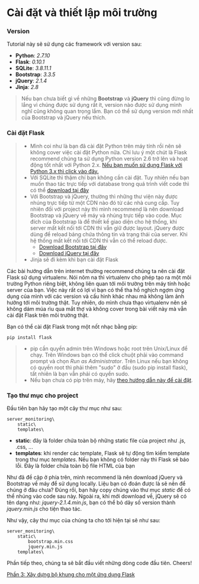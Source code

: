 # Cài đặt và thiết lập môi trường
### Version
Tutorial này sẽ sử dụng các framework với version sau:
+ <strong>Python</strong>: <em>2.7.10</em>
+ <strong>Flask</strong>: <em>0.10.1</em>
+ <strong>SQLite</strong>: <em>3.8.11.1</em>
+ <strong>Bootstrap</strong>: <em>3.3.5</em>
+ <strong>jQuery</strong>: <em>2.1.4</em>
+ <strong>Jinja</strong>: <em>2.8</em>

> Nếu bạn chưa biết gì về những <strong>Bootstrap</strong> và <strong>jQuery</strong> thì cũng đừng lo lắng vì chúng được sử dụng rất ít, version nào được sử dụng mình nghĩ cũng không quan trọng lắm. Bạn có thể sử dụng version mới nhất của Bootstrap và jQuery nếu thích.

### Cài đặt Flask
> + Mình coi như là bạn đã cài đặt Python trên máy tính rồi nên sẽ không cover việc cài đặt Python nữa. Chỉ lưu ý một chút là Flask recommend chúng ta sử dụng Python version 2.6 trở lên và hoạt động tốt nhất với Python 2.x. <a href="http://flask.pocoo.org/docs/0.10/python3/#python3-support">Nếu bạn muốn sử dụng Flask với Python 3.x thì click vào đây.</a>
> + Với SQLite thì thậm chí bạn không cần cài đặt. Tuy nhiên nếu bạn muốn thao tác trực tiếp với database trong quá trình viết code thì có thể <a href="https://www.sqlite.org/download.html">download tại đây</a>
> + Với Bootstrap và jQuery, thường thì những thư viện này được nhúng trực tiếp từ một CDN nào đó từ các nhà cung cấp. Tuy nhiên đối với project này thì mình recommend là nên download Bootstrap và jQuery về máy và nhúng trực tiếp vào code. Mục đích của Bootstrap là để thiết kế giao diện cho hệ thống, khi server mất kết nối tới CDN thì vẫn giữ được layout. jQuery được dùng để reload bảng chứa thông tin và trạng thái của server. Khi hệ thống mất kết nối tới CDN thì vẫn có thể reload được.
> 	+ <a href="https://maxcdn.bootstrapcdn.com/bootstrap/3.3.5/css/bootstrap.min.css">Download Bootstrap tại đây</a>
> 	+ <a href="http://code.jquery.com/jquery-2.1.4.min.js">Download jQuery tại đây</a>
> + Jinja sẽ đi kèm khi bạn cài đặt Flask

Các bài hướng dẫn trên internet thường recommend chúng ta nên cài đặt Flask sử dụng virtualenv. Nói nôm na thì virtualenv cho phép tạo ra một môi trường Python riêng biệt, không liên quan tới môi trường trên máy tính hoặc server của bạn. Việc này rất có lợi vì bạn có thể tha hồ nghịch ngợm ứng dụng của mình với các version và cấu hình khác nhau mà không làm ảnh hưởng tới môi trường thật. Tuy nhiên, do mình chưa thạo virtualenv nên sẽ không dám múa rìu qua mắt thợ và không cover trong bài viết này mà vẫn cài đặt Flask trên môi trường thật. 

Bạn có thể cài đặt Flask trong một nốt nhạc bằng pip:
```
pip install flask
```

> + pip cần quyền admin trên Windows hoặc root trên Unix/Linux để chạy. Trên Windows bạn có thể click chuột phải vào command prompt và chọn <em>Run as Administrator</em>. Trên Linux nếu bạn không có quyền root thì phải thêm "sudo" ở đầu (sudo pip install flask), tất nhiên là bạn vẫn phải có quyền sudo.
> + Nếu bạn chưa có pip trên máy, hãy <a href="https://pip.pypa.io/en/latest/installing.html">theo hướng dẫn này để cài đặt</a>.

### Tạo thư mục cho project
Đầu tiên bạn hãy tạo một cây thư mục như sau:
```
server_monitoring\
	static\
	templates\
```

+ <strong>static</strong>: đây là folder chứa toàn bộ những static file của project như .js, .css, ... 
+ <strong>templates</strong>: khi render các template, Flask sẽ tự động tìm kiếm template trong thư mục <em>templates</em>. Nếu bạn không có folder này thì Flask sẽ báo lỗi. Đây là folder chứa toàn bộ file HTML của bạn

Như đã đề cập ở phía trên, mình recommend là nên download jQuery và Bootstrap về máy để sử dụng locally. Liệu bạn có đoán được là sẽ nên để chúng ở đâu chưa? Đúng rồi, bạn hãy copy chúng vào thư mục <em>static</em> để có thể nhúng vào code sau này. Ngoài ra, khi mới download về, jQuery sẽ có tên dạng như: <em>jquery-2.1.4.min.js</em>, bạn có thể bỏ dãy số version thành <em>jquery.min.js</em> cho tiện thao tác.

Như vậy, cây thư mục của chúng ta cho tới hiện tại sẽ như sau:
```
server_monitoring\
	static\
		bootstrap.min.css
		jquery.min.js
	templates\
```
Phần tiếp theo, chúng ta sẽ bắt đầu viết những dòng code đầu tiên. Cheers!

<a href="https://github.com/hoanvu/basic_flask_tutorial/blob/master/3.%20X%C3%A2y%20d%E1%BB%B1ng%20b%E1%BB%99%20khung%20cho%20m%E1%BB%99t%20%E1%BB%A9ng%20d%E1%BB%A5ng%20Flask.md">Phần 3: Xây dựng bộ khung cho một ứng dụng Flask</a>